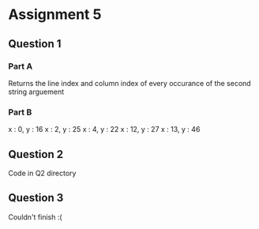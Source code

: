 # Assignment 5
## Question 1
### Part A
Returns the line index and column index of every occurance of the second string arguement
### Part B
x : 0, y : 16
x : 2, y : 25
x : 4, y : 22
x : 12, y : 27
x : 13, y : 46
## Question 2
Code in Q2 directory
## Question 3
Couldn't finish :(